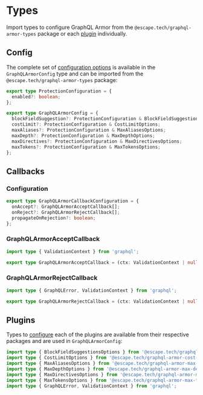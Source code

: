 # Types

Import types to configure GraphQL Armor from the `@escape.tech/graphql-armor-types` package or each [plugin](../category/plugins/) individually.

## Config

The complete set of [configuration options](#plugins) is available in the `GraphQLArmorConfig` type and can be imported from the `@escape.tech/graphql-armor-types` package:

```ts
export type ProtectionConfiguration = {
  enabled?: boolean;
};

export type GraphQLArmorConfig = {
  blockFieldSuggestion?: ProtectionConfiguration & BlockFieldSuggestionsOptions;
  costLimit?: ProtectionConfiguration & CostLimitOptions;
  maxAliases?: ProtectionConfiguration & MaxAliasesOptions;
  maxDepth?: ProtectionConfiguration & MaxDepthOptions;
  maxDirectives?: ProtectionConfiguration & MaxDirectivesOptions;
  maxTokens?: ProtectionConfiguration & MaxTokensOptions;
};
```

## Callbacks

### Configuration

```ts
export type GraphQLArmorCallbackConfiguration = {
  onAccept?: GraphQLArmorAcceptCallback[];
  onReject?: GraphQLArmorRejectCallback[];
  propagateOnRejection?: boolean;
};
```

### GraphQLArmorAcceptCallback

```ts
import type { ValidationContext } from 'graphql';

export type GraphQLArmorAcceptCallback = (ctx: ValidationContext | null, details: any) => void;
```

### GraphQLArmorRejectCallback

```ts
import type { GraphQLError, ValidationContext } from 'graphql';

export type GraphQLArmorRejectCallback = (ctx: ValidationContext | null, error: GraphQLError) => void;
```

## Plugins

Types to [configure](../category/configuration) each of the plugins are available from their respective packages and are used in `GraphQLArmorConfig`:

```ts
import type { BlockFieldSuggestionsOptions } from '@escape.tech/graphql-armor-block-field-suggestions';
import type { CostLimitOptions } from '@escape.tech/graphql-armor-cost-limit';
import type { MaxAliasesOptions } from '@escape.tech/graphql-armor-max-aliases';
import type { MaxDepthOptions } from '@escape.tech/graphql-armor-max-depth';
import type { MaxDirectivesOptions } from '@escape.tech/graphql-armor-max-directives';
import type { MaxTokensOptions } from '@escape.tech/graphql-armor-max-tokens';
import type { GraphQLError, ValidationContext } from 'graphql';
```

